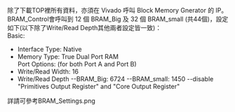 除了下載TOP裡所有資料，亦須在 Vivado 呼叫 Block Memory Gnerator 的 IP。<br/>
BRAM_Control會呼叫到 12 個 BRAM_Big 及 32 個 BRAM_small (共44個)，設定如下(以下除了Write/Read Depth其他兩者設定皆一致)：<br/>
Basic: 
  - Interface Type: Native
  - Memory Type: True Dual Port RAM
<br/>Port Options: (for both Port A and Port B)
  - Write/Read Width: 16
  - Write/Read Depth
    --BRAM_Big: 6724
    --BRAM_small: 1450
    --disable "Primitives Output Register" and "Core Output Register"

詳請可參考BRAM_Settings.png
